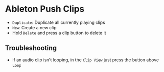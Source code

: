 # Ableton Push Clips

- `Duplicate`: Duplicate all currently playing clips
- `New`: Create a new clip
- Hold `Delete` and press a clip button to delete it

## Troubleshooting

- If an audio clip isn't looping, in the `Clip View` just press the button above `Loop`
